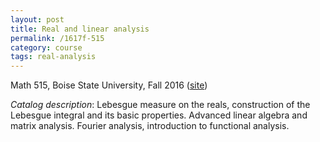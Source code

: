 ```yaml
---
layout: post
title: Real and linear analysis
permalink: /1617f-515
category: course
tags: real-analysis
---
```

Math 515, Boise State University, Fall 2016 ([site](http://github.com/scoskey/m515))<!--more-->

*Catalog description*: Lebesgue measure on the reals, construction of the Lebesgue integral and its basic properties. Advanced linear algebra and matrix analysis. Fourier analysis, introduction to functional analysis.
